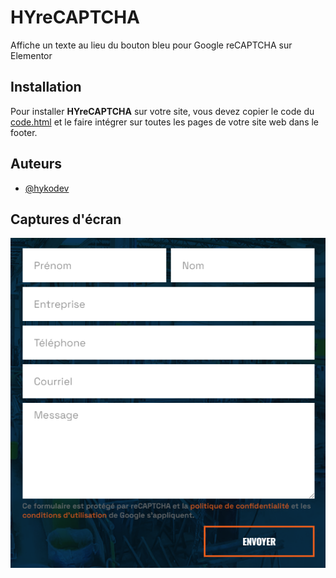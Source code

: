 
# HYreCAPTCHA

Affiche un texte au lieu du bouton bleu pour Google reCAPTCHA sur Elementor


## Installation

Pour installer **HYreCAPTCHA** sur votre site, vous devez copier le code du [code.html](https://github.com/hykodev/HYreCAPTCHA/blob/main/code.html) et le faire intégrer sur toutes les pages de votre site web dans le footer.


## Auteurs

- [@hykodev](https://www.github.com/hykodev)


## Captures d'écran

![Screenshot](https://github.com/hykodev/hyrecaptcha/blob/main/screenshot.png?raw=true)



